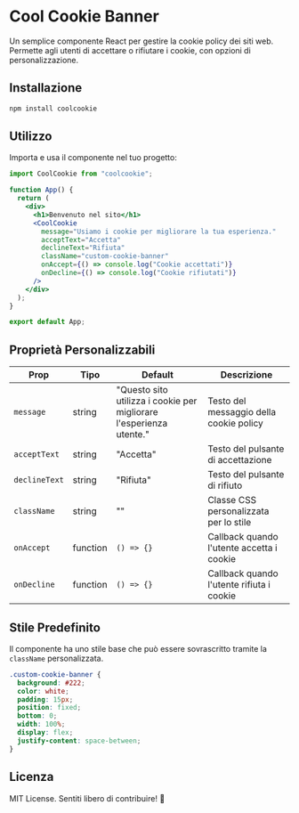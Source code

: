 # Cool Cookie Banner

Un semplice componente React per gestire la cookie policy dei siti web. Permette agli utenti di accettare o rifiutare i cookie, con opzioni di personalizzazione.

## Installazione

```sh
npm install coolcookie
```

## Utilizzo

Importa e usa il componente nel tuo progetto:

```jsx
import CoolCookie from "coolcookie";

function App() {
  return (
    <div>
      <h1>Benvenuto nel sito</h1>
      <CoolCookie
        message="Usiamo i cookie per migliorare la tua esperienza."
        acceptText="Accetta"
        declineText="Rifiuta"
        className="custom-cookie-banner"
        onAccept={() => console.log("Cookie accettati")}
        onDecline={() => console.log("Cookie rifiutati")}
      />
    </div>
  );
}

export default App;
```

## Proprietà Personalizzabili

| Prop         | Tipo     | Default | Descrizione |
|-------------|---------|---------|-------------|
| `message`   | string  | "Questo sito utilizza i cookie per migliorare l'esperienza utente." | Testo del messaggio della cookie policy |
| `acceptText` | string  | "Accetta" | Testo del pulsante di accettazione |
| `declineText` | string  | "Rifiuta" | Testo del pulsante di rifiuto |
| `className`  | string  | "" | Classe CSS personalizzata per lo stile |
| `onAccept`  | function | `() => {}` | Callback quando l'utente accetta i cookie |
| `onDecline`  | function | `() => {}` | Callback quando l'utente rifiuta i cookie |

## Stile Predefinito

Il componente ha uno stile base che può essere sovrascritto tramite la `className` personalizzata.

```css
.custom-cookie-banner {
  background: #222;
  color: white;
  padding: 15px;
  position: fixed;
  bottom: 0;
  width: 100%;
  display: flex;
  justify-content: space-between;
}
```

## Licenza

MIT License. Sentiti libero di contribuire! 🚀

